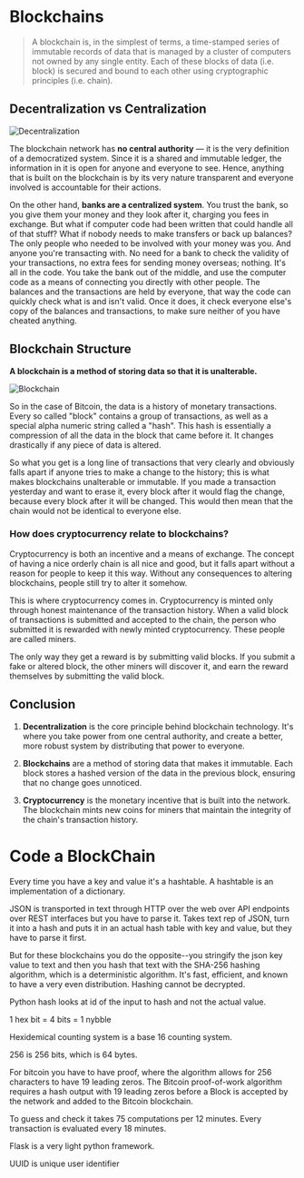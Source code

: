 # Blockchains

>A blockchain is, in the simplest of terms, a time-stamped series of immutable records of data that is managed by a cluster of computers not owned by any single entity. Each of these blocks of data (i.e. block) is secured and bound to each other using cryptographic principles (i.e. chain).

## Decentralization vs Centralization

![Decentralization](https://i.imgur.com/dXvOGTZ.pngs)

The blockchain network has **no central authority** — it is the very definition of a democratized system. Since it is a shared and immutable ledger, the information in it is open for anyone and everyone to see. Hence, anything that is built on the blockchain is by its very nature transparent and everyone involved is accountable for their actions.

On the other hand, **banks are a centralized system**. You trust the bank, so you give them your money and they look after it, charging you fees in exchange. But what if computer code had been written that could handle all of that stuff? What if nobody needs to make transfers or back up balances? The only people who needed to be involved with your money was you. And anyone you're transacting with. No need for a bank to check the validity of your transactions, no extra fees for sending money overseas; nothing. It's all in the code. You take the bank out of the middle, and use the computer code as a means of connecting you directly with other people. The balances and the transactions are held by everyone, that way the code can quickly check what is and isn't valid. Once it does, it check everyone else's copy of the balances and transactions, to make sure neither of you have cheated anything.

## Blockchain Structure

**A blockchain is a method of storing data so that it is unalterable.**

![Blockchain](https://i.imgur.com/Wuk0NJ1.png)

So in the case of Bitcoin, the data is a history of monetary transactions. Every so called "block" contains a group of transactions, as well as a special alpha numeric string called a "hash". This hash is essentially a compression of all the data in the block that came before it. It changes drastically if any piece of data is altered.

So what you get is a long line of transactions that very clearly and obviously falls apart if anyone tries to make a change to the history; this is what makes blockchains unalterable or immutable. If you made a transaction yesterday and want to erase it, every block after it would flag the change, because every block after it will be changed. This would then mean that the chain would not be identical to everyone else.

### How does cryptocurrency relate to blockchains?

Cryptocurrency is both an incentive and a means of exchange. The concept of having a nice orderly chain is all nice and good, but it falls apart without a reason for people to keep it this way. Without any consequences to altering blockchains, people still try to alter it somehow.

This is where cryptocurrency comes in. Cryptocurrency is minted only through honest maintenance of the transaction history. When a valid block of transactions is submitted and accepted to the chain, the person who submitted it is rewarded with newly minted cryptocurrency. These people are called miners.

The only way they get a reward is by submitting valid blocks. If you submit a fake or altered block, the other miners will discover it, and earn the reward themselves by submitting the valid block.

## Conclusion

1. **Decentralization** is the core principle behind blockchain technology. It's where you take power from one central authority, and create a better, more robust system by distributing that power to everyone.

2. **Blockchains** are a method of storing data that makes it immutable. Each block stores a hashed version of the data in the previous block, ensuring that no change goes unnoticed.

3. **Cryptocurrency** is the monetary incentive that is built into the network. The blockchain mints new coins for miners that maintain the integrity of the chain's transaction history.


# Code a BlockChain

Every time you have a key and value it's a hashtable. A hashtable is an implementation of a dictionary.

JSON is transported in text through HTTP over the web over API endpoints over REST interfaces but you have to parse it. Takes text rep of JSON, turn it into a hash and puts it in an actual hash table with key and value, but they have to parse it first.

But for these blockchains you do the opposite--you stringify the json key value to text and then you hash that text with the SHA-256 hashing algorithm, which is a deterministic algorithm. It's fast, efficient, and known to have a very even distribution. Hashing cannot be decrypted.

Python hash looks at id of the input to hash and not the actual value.

1 hex bit = 4 bits = 1 nybble

Hexidemical counting system is a base 16 counting system.

256 is 256 bits, which is 64 bytes.

For bitcoin you have to have proof, where the algorithm allows for 256 characters to have 19 leading zeros. The Bitcoin proof-of-work algorithm requires a hash output with 19 leading zeros before a Block is accepted by the network and added to the Bitcoin blockchain.

To guess and check it takes 75 computations per 12 minutes. Every transaction is evaluated every 18 minutes.

Flask is a very light python framework.

UUID is unique user identifier

